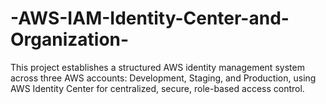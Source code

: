 # -AWS-IAM-Identity-Center-and-Organization-
This project establishes a structured AWS identity management system across three AWS accounts: Development, Staging, and Production, using AWS Identity Center for centralized, secure, role-based access control.
